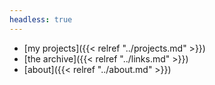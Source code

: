 ```yaml
---
headless: true
---
```


- [my projects]({{< relref "../projects.md" >}})
- [the archive]({{< relref "../links.md" >}})
- [about]({{< relref "../about.md" >}})
<br />